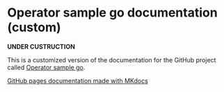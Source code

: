 # Operator sample go documentation (custom)

**UNDER CUSTRUCTION**

This is a customized version of the documentation for the GitHub project called [Operator sample go](https://github.com/IBM/operator-sample-go).

[GitHub pages documentation made with MKdocs](https://thomassuedbroecker.github.io/operator-sample-go-documentation/)

